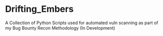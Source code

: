 # Drifting_Embers

A Collection of Python Scripts used for automated vuln scanning as part of my Bug Bounty Recon Methodology (In Development)